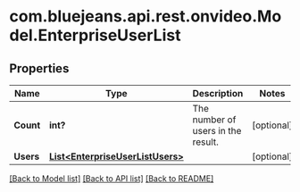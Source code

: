 # com.bluejeans.api.rest.onvideo.Model.EnterpriseUserList
## Properties

Name | Type | Description | Notes
------------ | ------------- | ------------- | -------------
**Count** | **int?** | The number of users in the result. | [optional] 
**Users** | [**List&lt;EnterpriseUserListUsers&gt;**](EnterpriseUserListUsers.md) |  | [optional] 

[[Back to Model list]](../README.md#documentation-for-models) [[Back to API list]](../README.md#documentation-for-api-endpoints) [[Back to README]](../README.md)

